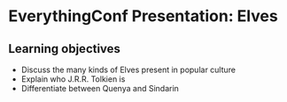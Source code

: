 # EverythingConf Presentation: Elves

## Learning objectives
* Discuss the many kinds of Elves present in popular culture
* Explain who J.R.R. Tolkien is
* Differentiate between Quenya and Sindarin
